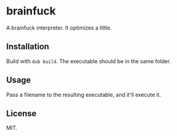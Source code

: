 # brainfuck
A brainfuck interpreter. It optimizes a little.

## Installation
Build with `dub build`. The executable should be in the same folder.

## Usage
Pass a filename to the resulting executable, and it'll execute it.

## License
MIT.
